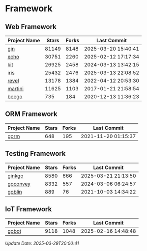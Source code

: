 # Framework

## Web Framework
| Project Name | Stars | Forks | Last Commit |
| ------------ | ----- | ----- | ----------- |
| [gin](https://github.com/gin-gonic/gin) | 81149 | 8148 | 2025-03-20 15:40:41 |
| [echo](https://github.com/labstack/echo) | 30751 | 2260 | 2025-02-12 17:17:34 |
| [kit](https://github.com/go-kit/kit) | 26925 | 2458 | 2024-03-13 13:42:15 |
| [iris](https://github.com/kataras/iris) | 25432 | 2476 | 2025-03-13 22:08:52 |
| [revel](https://github.com/revel/revel) | 13178 | 1384 | 2022-04-12 20:53:30 |
| [martini](https://github.com/go-martini/martini) | 11625 | 1103 | 2017-01-21 21:58:54 |
| [beego](https://github.com/astaxie/beego) | 735 | 184 | 2020-12-13 11:36:23 |

## ORM Framework
| Project Name | Stars | Forks | Last Commit |
| ------------ | ----- | ----- | ----------- |
| [gorm](https://github.com/jinzhu/gorm) | 648 | 195 | 2021-11-20 01:15:37 |

## Testing Framework
| Project Name | Stars | Forks | Last Commit |
| ------------ | ----- | ----- | ----------- |
| [ginkgo](https://github.com/onsi/ginkgo) | 8580 | 666 | 2025-03-21 21:13:50 |
| [goconvey](https://github.com/smartystreets/goconvey) | 8332 | 557 | 2024-03-06 06:24:57 |
| [goblin](https://github.com/franela/goblin) | 889 | 76 | 2021-10-03 14:34:22 |

## IoT Framework
| Project Name | Stars | Forks | Last Commit |
| ------------ | ----- | ----- | ----------- |
| [gobot](https://github.com/hybridgroup/gobot) | 9118 | 1048 | 2025-02-16 14:48:48 |

*Update Date: 2025-03-29T20:00:41*